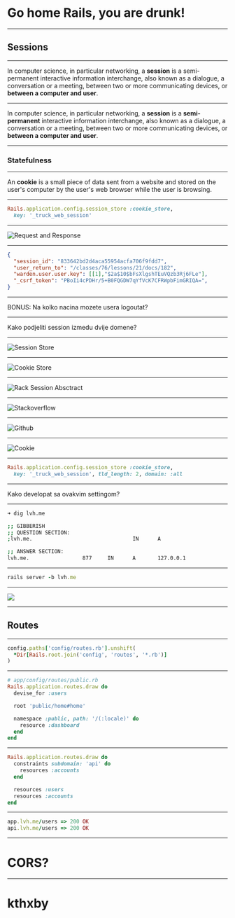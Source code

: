 # Go home Rails, you are drunk!

---

## Sessions

---

In computer science, in particular networking, a **session** is a semi-permanent interactive information interchange, also known as a dialogue, a conversation or a meeting, between two or more communicating devices, or **between a computer and user**.

---

In computer science, in particular networking, a **session** is a **semi-permanent** interactive information interchange, also known as a dialogue, a conversation or a meeting, between two or more communicating devices, or **between a computer and user**.

---

### Statefulness

---

An **cookie** is a small piece of data sent from a website and stored on the user's computer by the user's web browser while the user is browsing.

---

```ruby
Rails.application.config.session_store :cookie_store,
  key: '_truck_web_session'
```
---

![Request and Response](http://take.ms/3OI1q)

---

```json
{
  "session_id": "833642bd2d4aca55954acfa706f9fdd7",
  "user_return_to": "/classes/76/lessons/21/docs/182",
  "warden.user.user.key": [[1],"$2a$10$bFsXlgshTEuVQzb3Rj6FLe"],
  "_csrf_token": "PBoIi4cPDHr/5+B0FQGDW7qYfVcK7CFRWpbFimGRIQA=",
}
```

---

BONUS: Na kolko nacina mozete usera logoutat?

---

Kako podjeliti session izmedu dvije domene?

---

![Session Store](http://take.ms/a6Cz5)

---

![Cookie Store](http://take.ms/6TZTZ)

---

![Rack Session Absctract](http://take.ms/PU39I)

---

![Stackoverflow](http://take.ms/O63qt)

---

![Github](http://take.ms/tvSTS)

---

![Cookie](http://take.ms/LiuzI)

---

```ruby
Rails.application.config.session_store :cookie_store,
  key: '_truck_web_session', tld_length: 2, domain: :all
```

---

Kako developat sa ovakvim settingom?

---

```sh
➜ dig lvh.me

;; GIBBERISH
;; QUESTION SECTION:
;lvh.me.                                IN      A

;; ANSWER SECTION:
lvh.me.                 877     IN      A       127.0.0.1
```

---

```ruby
rails server -b lvh.me
```
---

![](http://take.ms/zXSmj)

---

## Routes

---

```ruby
config.paths['config/routes.rb'].unshift(
  *Dir[Rails.root.join('config', 'routes', '*.rb')]
)
```

---

```ruby
# app/config/routes/public.rb
Rails.application.routes.draw do
  devise_for :users

  root 'public/home#home'

  namespace :public, path: '/(:locale)' do
    resource :dashboard
  end
end
```

---

```ruby
Rails.application.routes.draw do
  constraints subdomain: 'api' do
    resources :accounts
  end

  resources :users
  resources :accounts
end
```
---

```ruby
app.lvh.me/users => 200 OK
api.lvh.me/users => 200 OK
```

---

# CORS?

---

# kthxby
